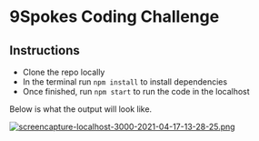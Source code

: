 # 9Spokes Coding Challenge

## Instructions

- Clone the repo locally
- In the terminal run `npm install` to install dependencies
- Once finished, run `npm start` to run the code in the localhost

Below is what the output will look like. 

[![screencapture-localhost-3000-2021-04-17-13-28-25.png](https://i.postimg.cc/VvQbpsrG/screencapture-localhost-3000-2021-04-17-13-28-25.png)](https://postimg.cc/BLp610CH)


